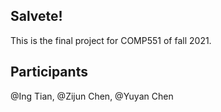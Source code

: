 ## Salvete!

This is the final project for COMP551 of fall 2021.

## Participants

@Ing Tian, @Zijun Chen, @Yuyan Chen
